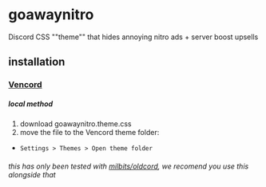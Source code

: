 # goawaynitro

Discord CSS ""theme"" that hides annoying nitro ads + server boost upsells

## installation

### [Vencord](https://github.com/Vendicated/Vencord)

##### local method

1. download goawaynitro.theme.css
2. move the file to the Vencord theme folder:

- `Settings > Themes > Open theme folder`

###### this has only been tested with [milbits/oldcord](https://github.com/milbits/oldcord), we recomend you use this alongside that